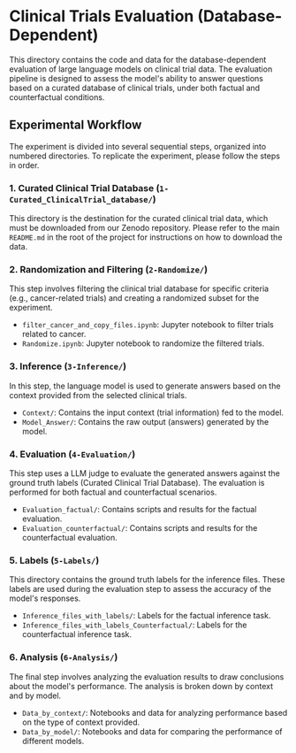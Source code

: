 # Clinical Trials Evaluation (Database-Dependent)

This directory contains the code and data for the database-dependent evaluation of large language models on clinical trial data. The evaluation pipeline is designed to assess the model's ability to answer questions based on a curated database of clinical trials, under both factual and counterfactual conditions.

## Experimental Workflow

The experiment is divided into several sequential steps, organized into numbered directories. To replicate the experiment, please follow the steps in order.

### 1. Curated Clinical Trial Database (`1-Curated_ClinicalTrial_database/`)

This directory is the destination for the curated clinical trial data, which must be downloaded from our Zenodo repository. Please refer to the main `README.md` in the root of the project for instructions on how to download the data.

### 2. Randomization and Filtering (`2-Randomize/`)

This step involves filtering the clinical trial database for specific criteria (e.g., cancer-related trials) and creating a randomized subset for the experiment.

- `filter_cancer_and_copy_files.ipynb`: Jupyter notebook to filter trials related to cancer.
- `Randomize.ipynb`: Jupyter notebook to randomize the filtered trials.

### 3. Inference (`3-Inference/`)

In this step, the language model is used to generate answers based on the context provided from the selected clinical trials.

- `Context/`: Contains the input context (trial information) fed to the model.
- `Model_Answer/`: Contains the raw output (answers) generated by the model.

### 4. Evaluation (`4-Evaluation/`)

This step uses a LLM judge to evaluate the generated answers against the ground truth labels (Curated Clinical Trial Database). The evaluation is performed for both factual and counterfactual scenarios.

- `Evaluation_factual/`: Contains scripts and results for the factual evaluation.
- `Evaluation_counterfactual/`: Contains scripts and results for the counterfactual evaluation.

### 5. Labels (`5-Labels/`)

This directory contains the ground truth labels for the inference files. These labels are used during the evaluation step to assess the accuracy of the model's responses.

- `Inference_files_with_labels/`: Labels for the factual inference task.
- `Inference_files_with_labels_Counterfactual/`: Labels for the counterfactual inference task.

### 6. Analysis (`6-Analysis/`)

The final step involves analyzing the evaluation results to draw conclusions about the model's performance. The analysis is broken down by context and by model.

- `Data_by_context/`: Notebooks and data for analyzing performance based on the type of context provided.
- `Data_by_model/`: Notebooks and data for comparing the performance of different models.
